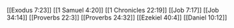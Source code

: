 [[Exodus 7:23]]
[[1 Samuel 4:20]]
[[1 Chronicles 22:19]]
[[Job 7:17]]
[[Job 34:14]]
[[Proverbs 22:3]]
[[Proverbs 24:32]]
[[Ezekiel 40:4]]
[[Daniel 10:12]]
